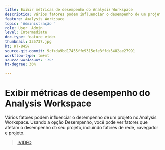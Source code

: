 ```yaml
---
title: Exibir métricas de desempenho do Analysis Workspace
description: Vários fatores podem influenciar o desempenho de um projeto no Analysis Workspace. Usando a opção Desempenho, você pode ver fatores que afetam o desempenho do seu projeto, incluindo fatores de rede, navegador e projeto.
feature: Analysis Workspace
topic: 'Administração '
role: User, Admin
level: Intermediate
doc-type: feature video
thumbnail: 335737.jpg
kt: KT-8456
source-git-commit: 9cfeda9bd17455ffe9315efe3ffde5482ae27991
workflow-type: tm+mt
source-wordcount: '75'
ht-degree: 36%

---
```



# Exibir métricas de desempenho do Analysis Workspace

Vários fatores podem influenciar o desempenho de um projeto no Analysis Workspace. Usando a opção Desempenho, você pode ver fatores que afetam o desempenho do seu projeto, incluindo fatores de rede, navegador e projeto.


>[!VIDEO](https://video.tv.adobe.com/v/335737/?quality=12&learn=on)